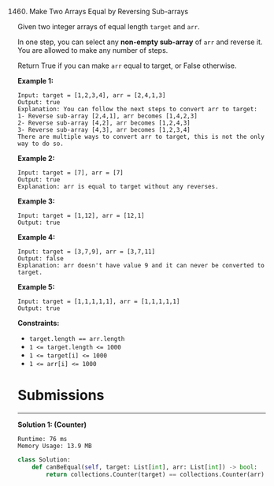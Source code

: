 1460. Make Two Arrays Equal by Reversing Sub-arrays

Given two integer arrays of equal length `target` and `arr`.

In one step, you can select any **non-empty sub-array** of `arr` and reverse it. You are allowed to make any number of steps.

Return True if you can make `arr` equal to target, or False otherwise.

 

**Example 1:**
```
Input: target = [1,2,3,4], arr = [2,4,1,3]
Output: true
Explanation: You can follow the next steps to convert arr to target:
1- Reverse sub-array [2,4,1], arr becomes [1,4,2,3]
2- Reverse sub-array [4,2], arr becomes [1,2,4,3]
3- Reverse sub-array [4,3], arr becomes [1,2,3,4]
There are multiple ways to convert arr to target, this is not the only way to do so.
```

**Example 2:**
```
Input: target = [7], arr = [7]
Output: true
Explanation: arr is equal to target without any reverses.
```

**Example 3:**
```
Input: target = [1,12], arr = [12,1]
Output: true
```

**Example 4:**
```
Input: target = [3,7,9], arr = [3,7,11]
Output: false
Explanation: arr doesn't have value 9 and it can never be converted to target.
```

**Example 5:**
```
Input: target = [1,1,1,1,1], arr = [1,1,1,1,1]
Output: true
```

**Constraints:**

* `target.length == arr.length`
* `1 <= target.length <= 1000`
* `1 <= target[i] <= 1000`
* `1 <= arr[i] <= 1000`

# Submissions
---
**Solution 1: (Counter)**
```
Runtime: 76 ms
Memory Usage: 13.9 MB
```
```python
class Solution:
    def canBeEqual(self, target: List[int], arr: List[int]) -> bool:
        return collections.Counter(target) == collections.Counter(arr)
```